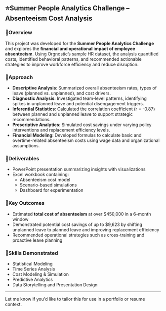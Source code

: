 

## ⭐Summer People Analytics Challenge – Absenteeism Cost Analysis

### 📌Overview  
This project was developed for the **Summer People Analytics Challenge** and explores the **financial and operational impact of employee absenteeism**. Using Orgnostic’s sample HR dataset, the analysis quantified costs, identified behavioral patterns, and recommended actionable strategies to improve workforce efficiency and reduce disruption.

### 📌Approach  
- **Descriptive Analysis**: Summarized overall absenteeism rates, types of leave (planned vs. unplanned), and cost drivers.  
- **Diagnostic Analysis**: Investigated team-level patterns, identifying spikes in unplanned leave and potential disengagement triggers.  
- **Inferential Statistics**: Calculated the correlation coefficient (r = -0.87) between planned and unplanned leave to support strategic recommendations.  
- **Prescriptive Analytics**: Simulated cost savings under varying policy interventions and replacement efficiency levels.  
- **Financial Modeling**: Developed formulas to calculate basic and overtime-related absenteeism costs using wage data and organizational assumptions.  

### 📌Deliverables  
- PowerPoint presentation summarizing insights with visualizations  
- Excel workbook containing:  
  - Absenteeism cost model  
  - Scenario-based simulations  
  - Dashboard for experimentation  

### 📌Key Outcomes  
- Estimated **total cost of absenteeism** at over $450,000 in a 6-month window  
- Demonstrated potential cost savings of up to $9,623 by shifting unplanned leave to planned leave and improving replacement efficiency  
- Recommended operational strategies such as cross-training and proactive leave planning  

### 📌Skills Demonstrated  
- Statistical Modeling  
- Time Series Analysis  
- Cost Modeling & Simulation  
- Predictive Analytics  
- Data Storytelling and Presentation Design  

---

Let me know if you'd like to tailor this for use in a portfolio or resume context.
